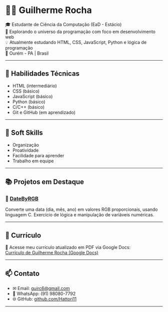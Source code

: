# 👨‍💻 Guilherme Rocha

🎓 Estudante de Ciência da Computação (EaD - Estácio)  
🚀 Explorando o universo da programação com foco em desenvolvimento web  
💡 Atualmente estudando HTML, CSS, JavaScript, Python e lógica de programação  
📍 Ourém - PA | Brasil

---

## 🔧 Habilidades Técnicas

- HTML (intermediário)
- CSS (básico)
- JavaScript (básico)
- Python (básico)
- C/C++ (básico)
- Git e GitHub (em aprendizado)

---

## 🧠 Soft Skills

- Organização
- Proatividade
- Facilidade para aprender
- Trabalho em equipe

---

## 📚 Projetos em Destaque

### 🎨 [DateByRGB](https://github.com/Hattori11/DateByRGB)  
Converte uma data (dia, mês, ano) em valores RGB proporcionais, usando linguagem C. Exercício de lógica e manipulação de variáveis numéricas.

---

## 📄 Currículo

📑 Acesse meu currículo atualizado em PDF via Google Docs:  
[Currículo de Guilherme Rocha (Google Docs)](https://docs.google.com/document/d/1ObB0aFgZWoPISb_B9yMWhCXhfyORldtsav3h_9B5eg0/view)

---

## 📫 Contato

- ✉ Email: guirc6@gmail.com  
- 📱 WhatsApp: (91) 98080-7792  
- 🌐 GitHub: [github.com/Hattori11](https://github.com/Hattori11)

---
